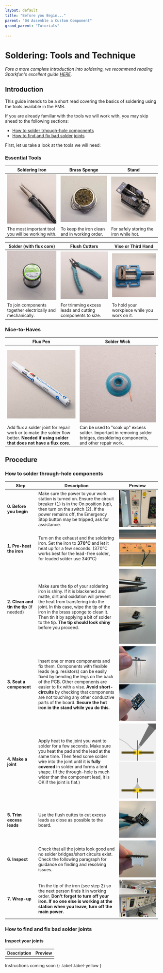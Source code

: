 ```yaml
---
layout: default
title: "Before you Begin..."
parent: "04 Assemble a Custom Component"
grand_parent: "Tutorials"

---
```


# Soldering: Tools and Technique

*Fore a more complete introduction into soldering, we recommend reading Sparkfun's excellent guide [HERE](https://learn.sparkfun.com/tutorials/how-to-solder-through-hole-soldering/).*

## Introduction

This guide intends to be a short read covering the basics of soldering using the tools available in the PMB. 

If you are already familiar with the tools we will work with, you may skip ahead to the following sections:

* [How to solder trhough-hole components](#how-to-solder-through-hole-components)
* [How to find and fix bad solder joints](#how-to-find-and-fix-bad-solder-joints)

First, let us take a look at the tools we will need:

### Essential Tools

| Soldering Iron                                     | Brass Sponge                                       | Stand                                      |
| -------------------------------------------------- | -------------------------------------------------- | ------------------------------------------ |
| ![Soldering Iron](assets/tutorial4-tools-iron.jpg) | ![Brass Sponge](assets/tutorial4-tools-sponge.jpg) | ![Stand](assets/tutorial4-tools-stand.jpg) |
| The most important tool you will be working with.  | To keep the iron clean and in working order.       | For safely storing the iron while hot.     |

| Solder (with flux core)                                    | Flush Cutters                                             | Vise or Third Hand                           |
| ---------------------------------------------------------- | --------------------------------------------------------- | -------------------------------------------- |
| ![Solder](assets/tutorial4-tools-solder.jpg)               | ![Flush Cutters](assets/tutorial4-tools-cutters.jpg)      | ![Vise](assets/tutorial4-tools-vise.jpg)     |
| To join components together electrically and mechanically. | For trimming excess leads and cutting components to size. | To hold your workpiece while you work on it. |

### Nice-to-Haves

| Flux Pen                                                     | Solder Wick                                                  |
| ------------------------------------------------------------ | ------------------------------------------------------------ |
| <img src="assets/tutorial4-tools-flux.jpg" alt="Flux Pen" width="500"> | <img src="assets/tutorial4-tools-wick.jpg" alt="Solder Wick" width="500"> |
| Add flux a solder joint for repair work or to make the solder flow better. **Needed if using solder that does not have a flux core.** | Can be used to "soak up" excess solder. Important in removing solder bridges, desoldering components, and other repair work. |



## Procedure

### How to solder through-hole components

| Step                                     | Description                                                  | Preview                                                      |
| ---------------------------------------- | ------------------------------------------------------------ | ------------------------------------------------------------ |
| **0. Before you begin**                  | Make sure the power to your work station is turned on. Ensure the circuit breaker (1) is in the On position (up), then turn on the switch (2). If the power remains off, the Emergency Stop button may be tripped, ask for assistance. | <img src="assets/tutorial4-pth-power.jpg" alt="Power On" style="zoom:120%;" /> |
| **1. Pre-heat the iron**                 | Turn on the exhaust and the soldering iron. Set the iron to **370°C** and let it heat up for a few seconds. (370°C works best for the lead-free solder, for leaded solder use 340°C) | ![Settings](assets/tutorial4-pth-settings.jpg)               |
| **2. Clean and tin the tip** (if needed) | Make sure the tip of your soldering iron is shiny. If it is blackened and matte, dirt and oxidation will prevent the heat from transfering into the joint. In this case, wipe the tip of the iron in the brass sponge to clean it. Then tin it by applying a bit of solder to the tip. **The tip should look shiny** before you proceed. | ![Oxidation](assets/tutorial4-pth-oxidation.jpg)![Tinned Tip](assets/tutorial4-pth-tinning.jpg) |
| **3. Seat a component**                  | Insert one or more components and fix them. Components with flexible leads (e.g. resistors) can be easily fixed by bending the legs on the back of the PCB. Other components are easier to fix with a vise. **Avoid short-circuits** by checking that components are not touching any other conductive parts of the board. **Secure the hot iron in the stand while you do this.** | ![Populating](assets/tutorial4-pth-populating.jpg)![Fixing](assets/tutorial4-pth-fixing.jpg) |
| **4. Make a joint**                      | Apply heat to the joint you want to solder for a few seconds. Make sure you heat the pad and the lead at the same time. Then feed some solder wire into the joint until it is **fully covered** in solder and forms a tent shape. (If the through-hole is much wider than the component lead, it is OK if the joint is flat.) | ![Joining](assets/tutorial4-pth-joining.jpg)![Tented](assets/tutorial4-pth-tented.jpg) |
| **5. Trim excess leads**                 | Use the flush cuttes to cut excess leads as close as possible to the board. | ![Trimming](assets/tutorial4-pth-trimming.jpg)               |
| **6. Inspect**                           | Check that all the joints look good and no solder bridges/short circuits exist. Check the following paragraph for guidance on finding and resolving issues. | ![Inspecting](assets/tutorial4-pth-inspecting.jpg)           |
| **7. Wrap-up**                           | Tin the tip of the iron (see step 2) so the next person finds it in working order. **Don't forget to turn off your iron. If no one else is working at the station when you leave, turn off the main power.** | ![Power Off](assets/tutorial4-pth-poweroff.jpg)              |

### How to find and fix bad solder joints

#### Inspect your joints

| Description | Preview |
| ----------- | ------- |
|             |         |



Instructions coming soon
{: .label .label-yellow }

